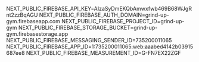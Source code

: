 NEXT_PUBLIC_FIREBASE_API_KEY=AIzaSyDmEKQbAmwxfwb469B68WJgRnt2zzBqAGU
NEXT_PUBLIC_FIREBASE_AUTH_DOMAIN=grind-up-gym.firebaseapp.com
NEXT_PUBLIC_FIREBASE_PROJECT_ID=grind-up-gym
NEXT_PUBLIC_FIREBASE_STORAGE_BUCKET=grind-up-gym.firebasestorage.app
NEXT_PUBLIC_FIREBASE_MESSAGING_SENDER_ID=735200011065
NEXT_PUBLIC_FIREBASE_APP_ID=1:735200011065:web:aaabed4142b03915687ee8
NEXT_PUBLIC_FIREBASE_MEASUREMENT_ID=G-FN7EX22ZGF